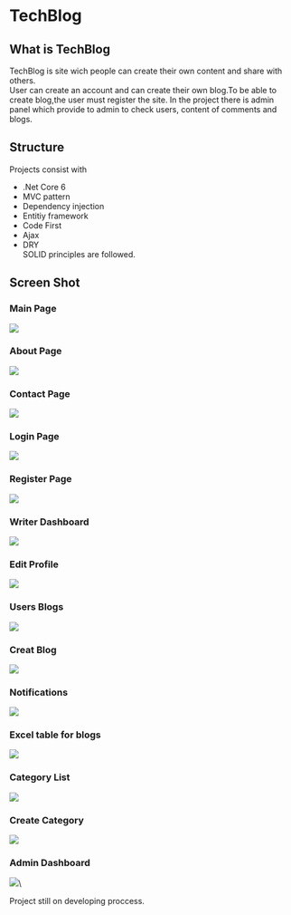 # TechBlog

## What is TechBlog
 TechBlog is site wich people can create their own content and share with others.\
User can create an account and can create their own blog.To be able to create blog,the user must register the site.
In the project there is admin panel which provide to admin to check users, content of comments and blogs. 

## Structure 
 Projects consist with 
 - .Net Core 6 
 - MVC pattern
 - Dependency injection
 - Entitiy framework
 - Code First
 - Ajax
 - DRY\
 SOLID principles are followed.  
 
 ## Screen Shot
 ### Main Page
![](https://github.com/razorbyemre/TechBlog/blob/master/pics%20for%20git/1.png)

 ### About Page
![](https://github.com/razorbyemre/TechBlog/blob/master/pics%20for%20git/2.png)

### Contact Page
![](https://github.com/razorbyemre/TechBlog/blob/master/pics%20for%20git/3.png)

### Login Page
![](https://github.com/razorbyemre/TechBlog/blob/master/pics%20for%20git/4.png)

### Register Page
![](https://github.com/razorbyemre/TechBlog/blob/master/pics%20for%20git/5.png)

### Writer Dashboard
![](https://github.com/razorbyemre/TechBlog/blob/master/pics%20for%20git/6.png)

### Edit Profile
![](https://github.com/razorbyemre/TechBlog/blob/master/pics%20for%20git/7.png)

### Users Blogs
![](https://github.com/razorbyemre/TechBlog/blob/master/pics%20for%20git/8.png)

### Creat Blog
![](https://github.com/razorbyemre/TechBlog/blob/master/pics%20for%20git/9.png)

### Notifications 
![](https://github.com/razorbyemre/TechBlog/blob/master/pics%20for%20git/10.png)

### Excel table for blogs
![](https://github.com/razorbyemre/TechBlog/blob/master/pics%20for%20git/11.png)

### Category List
![](https://github.com/razorbyemre/TechBlog/blob/master/pics%20for%20git/12.png)

### Create Category
![](https://github.com/razorbyemre/TechBlog/blob/master/pics%20for%20git/13.png)

### Admin Dashboard
![](https://github.com/razorbyemre/TechBlog/blob/master/pics%20for%20git/14.png)\

Project still on developing proccess.



